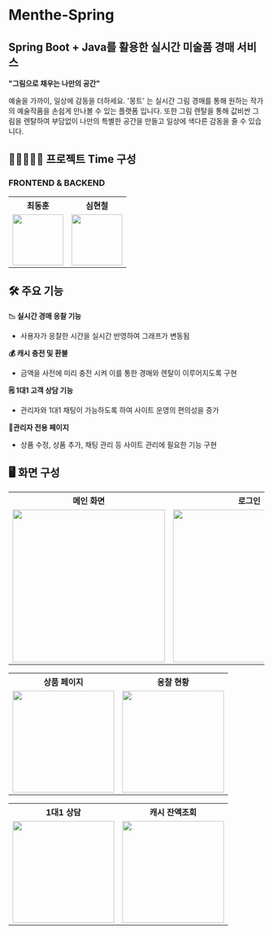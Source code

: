 # Menthe-Spring

## Spring Boot + Java를 활용한 실시간 미술품 경매 서비스

**"그림으로 채우는 나만의 공간"**

예술을 가까이, 일상에 감동을 더하세요.
'몽트' 는 실시간 그림 경매를 통해 원하는 작가의 예술작품을 손쉽게
만나볼 수 있는 플랫폼 입니다.
또한 그림 렌탈을 통해 값비싼 그림을 렌탈하여 부담없이 나만의 특별한
공간을 만들고 일상에 색다른 감동을 줄 수 있습니다.

## 👨‍💻👨🏻‍💻 프로젝트 Time 구성

### FRONTEND & BACKEND

<table>
  <tr>
    <th>최동훈</th>
    <th>심현철</th>
  </tr>
  <tr>
    <td><img src="https://github.com/user-attachments/assets/66037df4-f7e3-433e-92a5-17b40556ae2f" width="100"></td>
    <td><img src="https://github.com/user-attachments/assets/a70b3182-d9d1-47c8-a0fc-711353348915" width="100"></td>
  </tr>
</table>


## 🛠 주요 기능

**📉 실시간 경매 응찰 기능**
 - 사용자가 응찰한 시간을 실시간 반영하여 그래프가 변동됨
 
**💰 캐시 충전 및 환불**
 - 금액을 사전에 미리 충전 시켜 이를 통한 경매와 렌탈이 이루어지도록 구현
 
**🗒️ 1대1 고객 상담 기능**
 - 관리자와 1대1 채팅이 가능하도록 하여 사이트 운영의 편의성을 증가
   
**💼관리자 전용 페이지**
 - 상품 수정, 상품 추가, 채팅 관리 등 사이트 관리에 필요한 기능 구현

## 🖥️ 화면 구성

<table>
  <tr>
    <th>메인 화면</th>
    <th>로그인 </th>
  </tr>
  <tr>
    <td><img src="https://github.com/user-attachments/assets/1279557b-64e0-4984-b4ce-d51a253e7268" width="300"></td>
    <td><img src="https://github.com/user-attachments/assets/3b2548e7-7e78-40b4-b2a0-9610937eb866" width="300"></td>
  </tr>
</table>

<table>
  <tr>
    <th>상품 페이지</th>
    <th>응찰 현황</th>
  </tr>
  <tr>
    <td><img src="https://github.com/user-attachments/assets/77fb4f2e-e8ab-4f03-baa2-654a74b00787" width="200"></td>
    <td><img src="https://github.com/user-attachments/assets/34196532-d271-4f1c-8941-b301c87a090e" width="200"></td>
  </tr>
</table>

<table>
  <tr>
    <th>1대1 상담</th>
    <th>캐시 잔액조회</th>
  </tr>
  <tr>
    <td><img src="https://github.com/user-attachments/assets/df7e9092-8b81-4e09-b2db-07498d1244f3" width="200"></td>
    <td><img src="https://github.com/user-attachments/assets/561b8f7b-d1ae-4a32-847e-e01aa09dbaeb" width="200"></td>
  </tr>
</table>






